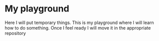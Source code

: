 # My playground

Here I will put temporary things. This is my playground where I will learn how to do something. Once I feel ready I will move it in the appropriate repository